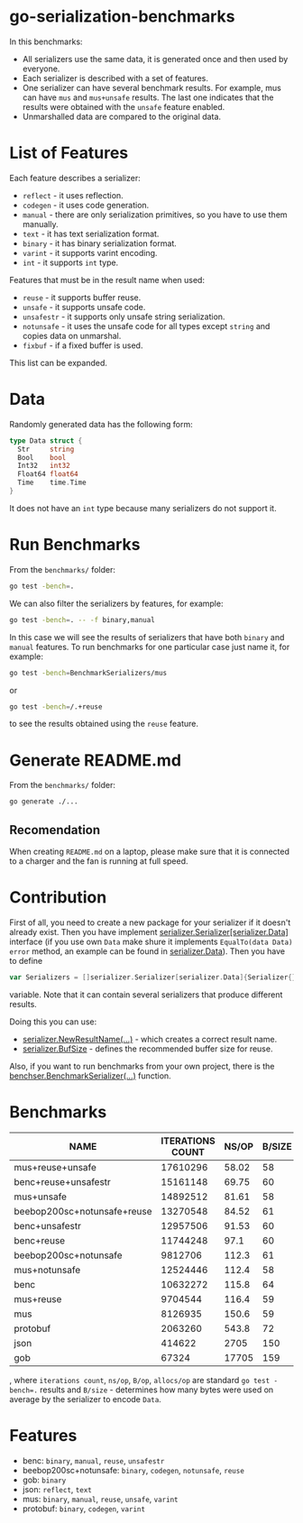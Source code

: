# go-serialization-benchmarks
In this benchmarks:
- All serializers use the same data, it is generated once and then used by 
  everyone.
- Each serializer is described with a set of features.
- One serializer can have several benchmark results. For example, mus can have 
  `mus` and `mus+unsafe` results. The last one indicates that the results were 
  obtained with the `unsafe` feature enabled.
- Unmarshalled data are compared to the original data.

# List of Features
Each feature describes a serializer:
- `reflect` - it uses reflection.
- `codegen` - it uses code generation.
- `manual` - there are only serialization primitives, so you have to use them 
  manually.
- `text` - it has text serialization format.
- `binary` -  it has binary serialization format.
- `varint` - it supports varint encoding.
- `int` - it supports `int` type.

Features that must be in the result name when used:
- `reuse` -  it supports buffer reuse.
- `unsafe` - it supports unsafe code.
- `unsafestr` - it supports only unsafe string serialization.
- `notunsafe` - it uses the unsafe code for all types except `string` and copies
  data on unmarshal.
- `fixbuf` - if a fixed buffer is used.

This list can be expanded.

# Data
Randomly generated data has the following form:
```go
type Data struct {
  Str     string
  Bool    bool
  Int32   int32
  Float64 float64
  Time    time.Time
}
```
It does not have an `int` type because many serializers do not support it.

# Run Benchmarks
From the `benchmarks/` folder:
```bash
go test -bench=.
```
We can also filter the serializers by features, for example:
```bash
go test -bench=. -- -f binary,manual
```
In this case we will see the results of serializers that have both `binary`
and `manual` features.
To run benchmarks for one particular case just name it, for example:
```bash
go test -bench=BenchmarkSerializers/mus
```
or
```bash
go test -bench=/.+reuse
```
to see the results obtained using the `reuse` feature.

# Generate README.md
From the `benchmarks/` folder:
```bash
go generate ./...
```

## Recomendation
When creating `README.md` on a laptop, please make sure that it is connected to 
a charger and the fan is running at full speed.

# Contribution
First of all, you need to create a new package for your serializer if it doesn't
already exist. Then you have implement 
[serializer.Serializer\[serializer.Data\]](serializer/serializer.go) interface 
(if you use own `Data` make shure it implements `EqualTo(data Data) error` 
method, an example can be found in [serializer.Data](serializer/data.go)). Then 
you have to define
```go
var Serializers = []serializer.Serializer[serializer.Data]{Serializer{}}
```
variable. Note that it can contain several serializers that produce different 
results.

Doing this you can use:
- [serializer.NewResultName(...)](serializer/result_name.go) - which creates a 
  correct result name.
- [serializer.BufSize](serializer/serializer.go) - defines the recommended 
  buffer size for reuse.

Also, if you want to run benchmarks from your own project, there is the
[benchser.BenchmarkSerializer(...)](benchser/benchser.go) function.
  
# Benchmarks
|            NAME             | ITERATIONS COUNT | NS/OP | B/SIZE | B/OP | ALLOCS/OP |
|-----------------------------|------------------|-------|--------|------|-----------|
| mus+reuse+unsafe            |         17610296 | 58.02 |     58 |    0 |         0 |
| benc+reuse+unsafestr        |         15161148 | 69.75 |     60 |    0 |         0 |
| mus+unsafe                  |         14892512 | 81.61 |     58 |   64 |         1 |
| beebop200sc+notunsafe+reuse |         13270548 | 84.52 |     61 |   48 |         1 |
| benc+unsafestr              |         12957506 | 91.53 |     60 |   64 |         1 |
| benc+reuse                  |         11744248 |  97.1 |     60 |   48 |         1 |
| beebop200sc+notunsafe       |          9812706 | 112.3 |     61 |  112 |         2 |
| mus+notunsafe               |         12524446 | 112.4 |     58 |  112 |         2 |
| benc                        |         10632272 | 115.8 |     64 |  112 |         2 |
| mus+reuse                   |          9704544 | 116.4 |     59 |   48 |         1 |
| mus                         |          8126935 | 150.6 |     59 |  112 |         2 |
| protobuf                    |          2063260 | 543.8 |     72 |  271 |         4 |
| json                        |           414622 |  2705 |    150 |  600 |         9 |
| gob                         |            67324 | 17705 |    159 | 9406 |       233 |

, where `iterations count`, `ns/op`, `B/op`, `allocs/op` are standard 
`go test -bench=.` results and `B/size` - determines how many bytes were used on 
average by the serializer to encode `Data`.
    
# Features
- benc: `binary`, `manual`, `reuse`, `unsafestr`
- beebop200sc+notunsafe: `binary`, `codegen`, `notunsafe`, `reuse`
- gob: `binary`
- json: `reflect`, `text`
- mus: `binary`, `manual`, `reuse`, `unsafe`, `varint`
- protobuf: `binary`, `codegen`, `varint`
  